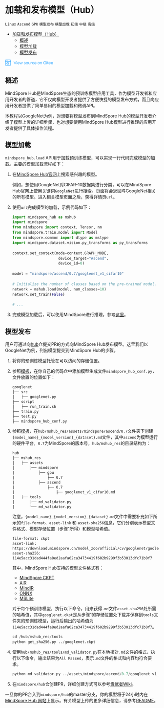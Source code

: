 # 加载和发布模型（Hub）

`Linux` `Ascend` `GPU` `模型发布` `模型加载` `初级` `中级` `高级`

<!-- TOC -->

- [加载和发布模型（Hub）](#加载和发布模型hub)
    - [概述](#概述)
    - [模型加载](#模型加载)
    - [模型发布](#模型发布)

<!-- /TOC -->

<a href="https://gitee.com/mindspore/docs/blob/r1.0/tutorials/training/source_zh_cn/use/load_and_publish_model.md" target="_blank"><img src="../_static/logo_source.png"></a>

## 概述

MindSpore Hub是MindSpore生态的预训练模型应用工具，作为模型开发者和应用开发者的管道，它不仅向模型开发者提供了方便快捷的模型发布方式，而且向应用开发者提供了简单易用的模型加载和微调API。

本教程以GoogleNet为例，对想要将模型发布到MindSpore Hub的模型开发者介绍了模型上传的详细步骤，也对想要使用MindSpore Hub模型进行推理的应用开发者提供了具体操作流程。

## 模型加载 

`mindspore_hub.load` API用于加载预训练模型，可以实现一行代码完成模型的加载。主要的模型加载流程如下：

1. 在[MindSpore Hub官网](https://www.mindspore.cn/resources/hub)上搜索感兴趣的模型。

    例如，想使用GoogleNet对CIFAR-10数据集进行分类，可以在MindSpore Hub官网上使用关键词`GoogleNet`进行搜索。页面将会返回与GoogleNet相关的所有模型。进入相关模型页面之后，获得详情页`url`。

2. 使用`url`完成模型的加载，示例代码如下：

   ```python
   import mindspore_hub as mshub
   import mindspore
   from mindspore import context, Tensor, nn
   from mindspore.train.model import Model
   from mindspore.common import dtype as mstype
   import mindspore.dataset.vision.py_transforms as py_transforms

   context.set_context(mode=context.GRAPH_MODE,
                        device_target="Ascend",
                        device_id=0)

   model = "mindspore/ascend/0.7/googlenet_v1_cifar10"

   # Initialize the number of classes based on the pre-trained model.
   network = mshub.load(model, num_classes=10)
   network.set_train(False)

   # ...

   ```

3. 完成模型加载后，可以使用MindSpore进行推理，参考[这里](https://www.mindspore.cn/tutorial/inference/zh-CN/r1.0/multi_platform_inference.html)。

## 模型发布

用户可通过向[hub](https://gitee.com/mindspore/hub)仓提交PR的方式向MindSpore Hub发布模型。这里我们以GoogleNet为例，列出模型提交到MindSpore Hub的步骤。

1. 将你的预训练模型托管在可以访问的存储位置。

2. 参照[模板](https://gitee.com/mindspore/mindspore/blob/r1.0/model_zoo/official/cv/googlenet/mindspore_hub_conf.py)，在你自己的代码仓中添加模型生成文件`mindspore_hub_conf.py`，文件放置的位置如下： 

   ```shell
   googlenet
   ├── src
   │   ├── googlenet.py
   ├── script
   │   ├── run_train.sh
   ├── train.py
   ├── test.py
   ├── mindspore_hub_conf.py
   ```

3. 参照[模板](https://gitee.com/mindspore/hub/blob/r1.0/mshub_res/assets/mindspore/ascend/0.7/googlenet_v1_cifar10.md)，在`hub/mshub_res/assets/mindspore/ascend/0.7`文件夹下创建`{model_name}_{model_version}_{dataset}.md`文件，其中`ascend`为模型运行的硬件平台，`0.7`为MindSpore的版本号，`hub/mshub_res`的目录结构为：

   ```shell
   hub
   ├── mshub_res
   │   ├── assets
   │       ├── mindspore
   |           ├── gpu
   |               ├── 0.7
   |           ├── ascend
   |               ├── 0.7 
   |                   ├── googlenet_v1_cifar10.md
   │   ├── tools
   |       ├── md_validator.py
   |       └── md_validator.py 
   ```
   注意，`{model_name}_{model_version}_{dataset}.md`文件中需要补充如下所示的`file-format`、`asset-link` 和 `asset-sha256`信息，它们分别表示模型文件格式、模型存储位置（步骤1所得）和模型哈希值。

   ```shell
   file-format: ckpt  
   asset-link: https://download.mindspore.cn/model_zoo/official/cv/googlenet/goolenet_ascend_0.2.0_cifar10_official_classification_20200713/googlenet.ckpt  
   asset-sha256: 114e5acc31dad444fa8ed2aafa02ca34734419f602b9299f3b53013dfc71b0f7
   ```   

   其中，MindSpore Hub支持的模型文件格式有：
   - [MindSpore CKPT](https://www.mindspore.cn/tutorial/training/zh-CN/r1.0/use/save_and_load_model.html#id3)
   - [AIR](https://www.mindspore.cn/tutorial/training/zh-CN/r1.0/use/save_and_load_model.html#id7)
   - [MindIR](https://www.mindspore.cn/tutorial/training/zh-CN/r1.0/use/save_and_load_model.html#id9)
   - [ONNX](https://www.mindspore.cn/tutorial/training/zh-CN/r1.0/use/save_and_load_model.html#id8)
   - [MSLite](https://www.mindspore.cn/tutorial/lite/zh-CN/r1.0/use/converter_tool.html)

   对于每个预训练模型，执行以下命令，用来获得`.md`文件`asset-sha256`处所需的哈希值，其中`googlenet.ckpt`是从步骤1的存储位置处下载并保存到`tools`文件夹的预训练模型，运行后输出的哈希值为`114e5acc31dad444fa8ed2aafa02ca34734419f602b9299f3b53013dfc71b0f7`。

   ```python
   cd /hub/mshub_res/tools
   python get_sha256.py ../googlenet.ckpt
   ```

4. 使用`hub/mshub_res/tools/md_validator.py`在本地核对`.md`文件的格式，执行以下命令，输出结果为`All Passed`，表示`.md`文件的格式和内容均符合要求。

   ```python
   python md_validator.py ../assets/mindspore/ascend/0.7/googlenet_v1_cifar10.md
   ```

5. 在`mindspore/hub`仓创建PR，详细创建方式可以参考[贡献者Wiki](https://gitee.com/mindspore/mindspore/blob/master/CONTRIBUTING.md)。

一旦你的PR合入到`mindspore/hub`的master分支，你的模型将于24小时内在[MindSpore Hub 网站](https://www.mindspore.cn/resources/hub)上显示。有关模型上传的更多详细信息，请参考[README](https://gitee.com/mindspore/hub/blob/master/mshub_res/README.md)。
